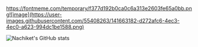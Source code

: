 https://fontmeme.com/temporary/f377d192b0ca0c6a313e2603fe65a0bb.png![image](https://user-images.githubusercontent.com/55408263/141663182-d272afc6-4ec3-4ec0-a623-994dc1be1588.png)



![Nachiket's GitHub stats](https://github-readme-stats.vercel.app/api?username=nachikethinge01&show_icons=true&theme=dark)


<!--
**nachikethinge01/nachikethinge01** is a ✨ _special_ ✨ repository because its `README.md` (this file) appears on your GitHub profile.

Here are some ideas to get you started:

- 🔭 I’m currently working on ...
- 🌱 I’m currently learning ...
- 👯 I’m looking to collaborate on ...
- 🤔 I’m looking for help with ...
- 💬 Ask me about ...
- 📫 How to reach me: ...
- 😄 Pronouns: ...
- ⚡ Fun fact: ...
-->
